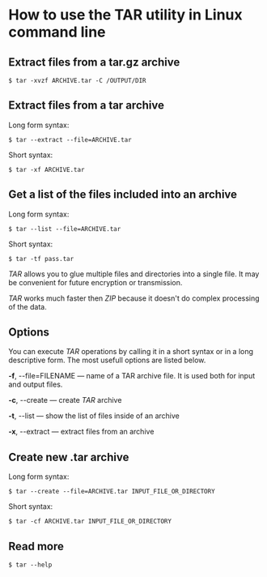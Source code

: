 
# How to use the TAR utility in Linux command line

## Extract files from a tar.gz archive

    $ tar -xvzf ARCHIVE.tar -C /OUTPUT/DIR

## Extract files from a tar archive

Long form syntax:

    $ tar --extract --file=ARCHIVE.tar

Short syntax:

    $ tar -xf ARCHIVE.tar

## Get a list of the files included into an archive

Long form syntax:

    $ tar --list --file=ARCHIVE.tar

Short syntax:

    $ tar -tf pass.tar

*TAR* allows you to glue multiple files and directories into a single file. It may be convenient for future encryption or transmission.

*TAR* works much faster then *ZIP* because it doesn't do complex processing of the data.

## Options 

You can execute *TAR* operations by calling it in a short syntax or in a long descriptive form. The most usefull options are listed below.

**-f**, --file=FILENAME — name of a TAR archive file. It is used both for input and output files.

**-c**, --create — create *TAR* archive

**-t**, --list — show the list of files inside of an archive

**-x**, --extract — extract files from an archive

## Create new .tar archive

Long form syntax:

    $ tar --create --file=ARCHIVE.tar INPUT_FILE_OR_DIRECTORY

Short syntax:

    $ tar -cf ARCHIVE.tar INPUT_FILE_OR_DIRECTORY

## Read more

    $ tar --help
